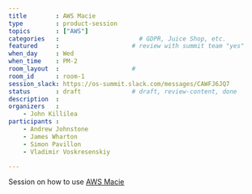 ```yaml
---
title        : AWS Macie
type         : product-session
topics       : ["AWS"]
categories   :                      # GDPR, Juice Shop, etc.
featured     :                    # review with summit team "yes"
when_day     : Wed
when_time    : PM-2
room_layout  :                    #
room_id      : room-1
session_slack: https://os-summit.slack.com/messages/CAWFJ6JQ7
status       : draft              # draft, review-content, done
description  :
organizers   :
    - John Killilea
participants :
    - Andrew Johnstone
    - James Wharton
    - Simon Pavillon
    - Vladimir Voskresenskiy

---
```


Session on how to use [AWS Macie](https://aws.amazon.com/macie/)

<!-- (add more details about DevSecOps Maturity Model here)

## WHY

(...)

## What

(...)

## Outcomes

(...)

## References

(...) -->
